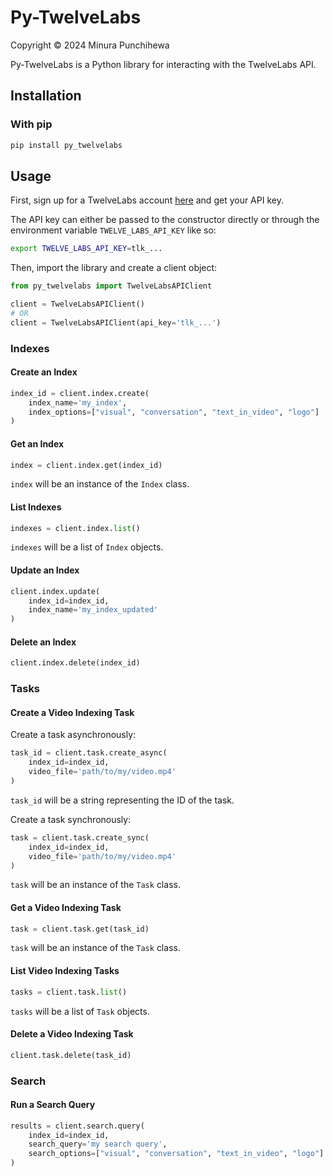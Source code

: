 # Py-TwelveLabs
Copyright © 2024 Minura Punchihewa

Py-TwelveLabs is a Python library for interacting with the TwelveLabs API.

## Installation
### With pip
```bash
pip install py_twelvelabs
```

## Usage

First, sign up for a TwelveLabs account [here](https://playground.twelvelabs.io/signup) and get your API key.

The API key can either be passed to the constructor directly or through the environment variable `TWELVE_LABS_API_KEY` like so:
```bash
export TWELVE_LABS_API_KEY=tlk_...
```

Then, import the library and create a client object:
```python
from py_twelvelabs import TwelveLabsAPIClient

client = TwelveLabsAPIClient()
# OR
client = TwelveLabsAPIClient(api_key='tlk_...')
```

### Indexes

#### Create an Index
```python
index_id = client.index.create(
    index_name='my_index',
    index_options=["visual", "conversation", "text_in_video", "logo"]
)
```

#### Get an Index
```python
index = client.index.get(index_id)
```

`index` will be an instance of the `Index` class.

#### List Indexes
```python
indexes = client.index.list()
```

`indexes` will be a list of `Index` objects.

#### Update an Index
```python
client.index.update(
    index_id=index_id,
    index_name='my_index_updated'
)
```

#### Delete an Index
```python
client.index.delete(index_id)
```

### Tasks

#### Create a Video Indexing Task
Create a task asynchronously:
```python
task_id = client.task.create_async(
    index_id=index_id,
    video_file='path/to/my/video.mp4'
)
```

`task_id` will be a string representing the ID of the task.

Create a task synchronously:
```python
task = client.task.create_sync(
    index_id=index_id,
    video_file='path/to/my/video.mp4'
)
```

`task` will be an instance of the `Task` class.

#### Get a Video Indexing Task
```python
task = client.task.get(task_id)
```

`task` will be an instance of the `Task` class.

#### List Video Indexing Tasks
```python
tasks = client.task.list()
```

`tasks` will be a list of `Task` objects.

#### Delete a Video Indexing Task
```python
client.task.delete(task_id)
```

### Search

#### Run a Search Query
```python
results = client.search.query(
    index_id=index_id,
    search_query='my search query',
    search_options=["visual", "conversation", "text_in_video", "logo"]
)
```
